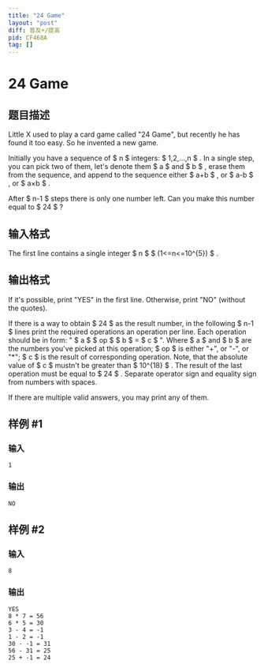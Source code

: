 ```yaml
---
title: "24 Game"
layout: "post"
diff: 普及+/提高
pid: CF468A
tag: []
---
```


# 24 Game

## 题目描述

Little X used to play a card game called "24 Game", but recently he has found it too easy. So he invented a new game.

Initially you have a sequence of $ n $ integers: $ 1,2,...,n $ . In a single step, you can pick two of them, let's denote them $ a $ and $ b $ , erase them from the sequence, and append to the sequence either $ a+b $ , or $ a-b $ , or $ a×b $ .

After $ n-1 $ steps there is only one number left. Can you make this number equal to $ 24 $ ?

## 输入格式

The first line contains a single integer $ n $ $ (1<=n<=10^{5}) $ .

## 输出格式

If it's possible, print "YES" in the first line. Otherwise, print "NO" (without the quotes).

If there is a way to obtain $ 24 $ as the result number, in the following $ n-1 $ lines print the required operations an operation per line. Each operation should be in form: " $ a $ $ op $ $ b $ = $ c $ ". Where $ a $ and $ b $ are the numbers you've picked at this operation; $ op $ is either "+", or "-", or "\*"; $ c $ is the result of corresponding operation. Note, that the absolute value of $ c $ mustn't be greater than $ 10^{18} $ . The result of the last operation must be equal to $ 24 $ . Separate operator sign and equality sign from numbers with spaces.

If there are multiple valid answers, you may print any of them.

## 样例 #1

### 输入

```
1

```

### 输出

```
NO

```

## 样例 #2

### 输入

```
8

```

### 输出

```
YES
8 * 7 = 56
6 * 5 = 30
3 - 4 = -1
1 - 2 = -1
30 - -1 = 31
56 - 31 = 25
25 + -1 = 24

```


